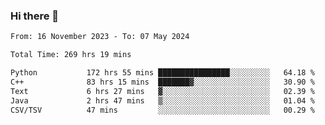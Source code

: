 ### Hi there 👋

<!--
**floyiac/floyiac** is a ✨ _special_ ✨ repository because its `README.md` (this file) appears on your GitHub profile.

Here are some ideas to get you started:

- 🔭 I’m currently working on ...
- 🌱 I’m currently learning ...
- 👯 I’m looking to collaborate on ...
- 🤔 I’m looking for help with ...
- 💬 Ask me about ...
- 📫 How to reach me: ...
- 😄 Pronouns: ...
- ⚡ Fun fact: ...
-->

<!--START_SECTION:waka-->

```txt
From: 16 November 2023 - To: 07 May 2024

Total Time: 269 hrs 19 mins

Python           172 hrs 55 mins ████████████████░░░░░░░░░   64.18 %
C++              83 hrs 15 mins  ███████▓░░░░░░░░░░░░░░░░░   30.90 %
Text             6 hrs 27 mins   ▓░░░░░░░░░░░░░░░░░░░░░░░░   02.39 %
Java             2 hrs 47 mins   ▒░░░░░░░░░░░░░░░░░░░░░░░░   01.04 %
CSV/TSV          47 mins         ░░░░░░░░░░░░░░░░░░░░░░░░░   00.29 %
```

<!--END_SECTION:waka-->
